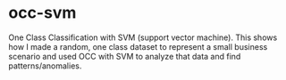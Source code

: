 # occ-svm
One Class Classification with SVM (support vector machine). This shows how I made a random, one class dataset to represent a small business scenario and used OCC with SVM to analyze that data and find patterns/anomalies.
